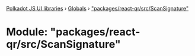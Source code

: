[Polkadot JS UI libraries](../README.md) › [Globals](../globals.md) › ["packages/react-qr/src/ScanSignature"](_packages_react_qr_src_scansignature_.md)

# Module: "packages/react-qr/src/ScanSignature"


